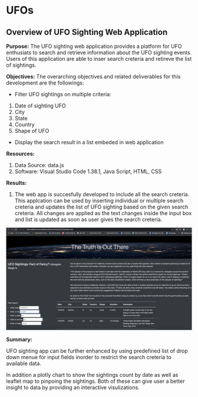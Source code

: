 # UFOs
## **Overview of UFO Sighting Web Application**

**Purpose:** 
    The UFO sighting web application provides a platform for UFO enthusiats to search and retrieve information about the UFO sighting events. Users of this application are able to inser search creteria and retireve the list of sightings. 

**Objectives:** 
    The overarching objectives and related deliverables for this development are the followings:

- Filter UFO sightings on multiple criteria:
1. Date of sighting UFO
2. City
3. State
4. Country 
5. Shape of UFO

- Display the search result in a list embeded in web application

**Resources:**
1. Data Source: data.js
2. Software: Visual Studio Code 1.38.1, Java Script, HTML, CSS

**Results:**
    
1. The web app is succesfully developed to include all the search creteria. This applcation can be used by inserting individual or multiple search creteria and updates the list of UFO sighting based on the given search creteria. All changes are applied as the text changes inside the input box and list is updated as soon as user gives the search creteria.

![](static/images/app.png)
        
**Summary:**

UFO sighting app can be further enhanced by using predefined list of drop down menue for input fields inorder to restrict the search creteria to available data.

In addition a plotly chart to show the sightings count by date as well as leaflet map to pinpoing the sightings. Both of these can give user a better insight to data by providing an interactive visulizations.
